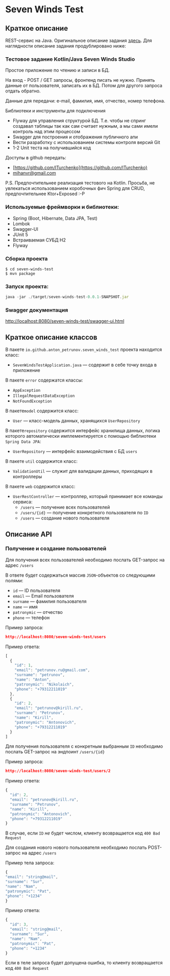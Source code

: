 # Seven Winds Test

## Краткое описание

REST-сервис на Java. Оригинальное описание задания [здесь](https://docs.google.com/document/d/1qLEQdIDeWTlUYiMWvirYwPF2dc--sjANJy0REn-6BTE/edit). Для наглядности описание задания продублировано ниже:

### Тестовое задание Kotlin/Java Seven Winds Studio

Простое приложение по чтению и записи в БД.

На вход - POST / GET запросы, фронтенд писать не нужно. Принять данные от пользователя, записать их в БД. Потом для другого запроса отдать обратно.

Данные для передачи: e-mail, фамилия, имя, отчество, номер телефона.

Библиотеки и инструменты для подключения

- Flyway для управления структурой БД. Т.е. чтобы не спринг создавал таблицы так как сам считает нужным, а мы сами имели контроль над этим процессом
- Swagger для построения и отображения публичного апи
- Вести разработку с использованием системы контроля версий Git
- 1-2 Unit теста на получившийся код

Доступы в github передать:

- [https://github.com/ITurchenko](https://github.com/ITurchenko)
- [mihanvr@gmail.com](mailto:mihanvr@gmail.com)

P.S. Предпочтительнее реализация тестового на Kotlin. Просьба, не увлекаться использованием коробочных фич Spring для CRUD, предпочтительнее Ktor+Exposed :-P

### Используемые фреймворки и библиотеки:

- Spring (Boot, Hibernate, Data JPA, Test)
- Lombok
- Swagger-UI
- JUnit 5
- Встраиваемая СУБД H2
- Flyway

### Сборка проекта

```
$ cd seven-winds-test
$ mvn package
```

### Запуск проекта:

```jsx
java -jar ./target/seven-winds-test-0.0.1-SNAPSHOT.jar
```

### Swagger документация

[http://localhost:8080/seven-winds-test/swagger-ui.html](http://localhost:8080/seven-winds-test/swagger-ui.html)

## Краткое описание классов

В пакете `io.github.anton_petrunov.seven_winds_test` проекта находится класс:

- `SevenWindsTestApplication.java` — содержит в себе точку входа в приложение

В пакете `error` содержатся классы:

- `AppException`
- `IllegalRequestDataException`
- `NotFoundException`

В пакете`model` содержится класс:

- `User` — класс-модель данных, хранящихся `UserRepository`

В пакете`repository` содержится интерфейс хранилища данных, логика которого автоматически имплементируется с помощью библиотеки `Spring Data JPA`:

- `UserRepository` — интерфейс взаимодействия с БД `users`

В пакете `util` содержится класс:

- `ValidationUtil` — служит для валидации данных, приходящих в контроллеры

В пакете `web` содержится класс:

- `UserRestController` — контроллер, который принимает все команды сервиса:
    - `/users` — получение всех пользователей
    - `/users/{id}` — получение конкретного пользователя по `ID`
    - `/users` — создание нового пользователя

## Описание API

### Получение и создание пользователей

Для получения всех пользователей необходимо послать GET-запрос на адрес `/users`

В ответе будет содержаться массив `JSON`-объектов со следующими полями:

- `id` — ID пользователя
- `email` — Email пользователя
- `surname` — фамилия пользователя
- `name` — имя
- `patronymic` — отчество
- `phone` — телефон

Пример запроса:

```json
http://localhost:8080/seven-winds-test/users
```

Пример ответа:

```jsx
[
  {
    "id": 1,
    "email": "petrunov.ru@gmail.com",
    "surname": "petrunov",
    "name": "Anton",
    "patronymic": "Nikolaich",
    "phone": "+79312211019"
  },
  {
    "id": 2,
    "email": "petrunov@kirill.ru",
    "surname": "Petrunov",
    "name": "Kirill",
    "patronymic": "Antonovich",
    "phone": "+79312211019"
  }
]
```

Для получения пользователя с конкретным выбранным `ID` необходимо послать GET-запрос на эндпоинт `/users/{id}`

Пример запроса:

```json
http://localhost:8080/seven-winds-test/users/2
```

Пример ответа:

```jsx
{
  "id": 2,
  "email": "petrunov@kirill.ru",
  "surname": "Petrunov",
  "name": "Kirill",
  "patronymic": "Antonovich",
  "phone": "+79312211019"
}
```

В случае, если `ID` *не* будет числом, клиенту возвращается код `400 Bad Request`

Для создания нового нового пользователя необходимо послать POST-запрос на адрес `/users`

Пример тела запроса:

```jsx
{
"email": "string@mail",
"surname": "Sur",
"name": "Nam",
"patronymic": "Pat",
"phone": "+1234"
}
```

Пример ответа:

```jsx
{
  "id": 3,
  "email": "string@mail",
  "surname": "Sur",
  "name": "Nam",
  "patronymic": "Pat",
  "phone": "+1234"
}
```

Если в теле запроса будет допущена ошибка, то клиенту возвращается код `400 Bad Request`
